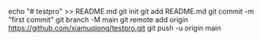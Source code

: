 echo "# testpro" >> README.md
git init
git add README.md
git commit -m "first commit"
git branch -M main
git remote add origin https://github.com/xiamuqiong/testpro.git
git push -u origin main
